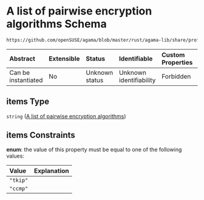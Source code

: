 # A list of pairwise encryption algorithms Schema

```txt
https://github.com/openSUSE/agama/blob/master/rust/agama-lib/share/profile.schema.json#/properties/network/properties/connections/items/properties/wireless/properties/pairwiseAlgorithms/items
```



| Abstract            | Extensible | Status         | Identifiable            | Custom Properties | Additional Properties | Access Restrictions | Defined In                                                          |
| :------------------ | :--------- | :------------- | :---------------------- | :---------------- | :-------------------- | :------------------ | :------------------------------------------------------------------ |
| Can be instantiated | No         | Unknown status | Unknown identifiability | Forbidden         | Allowed               | none                | [profile.schema.json\*](profile.schema.json "open original schema") |

## items Type

`string` ([A list of pairwise encryption algorithms](profile-properties-network-settings-properties-network-connections-to-be-defined-items-properties-wireless-configuration-properties-pairwisealgorithms-a-list-of-pairwise-encryption-algorithms.md))

## items Constraints

**enum**: the value of this property must be equal to one of the following values:

| Value    | Explanation |
| :------- | :---------- |
| `"tkip"` |             |
| `"ccmp"` |             |
